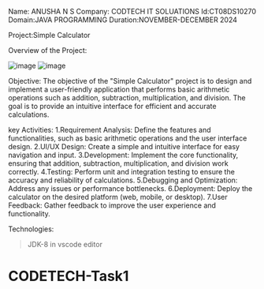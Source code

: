Name: ANUSHA N S 
Company: CODTECH IT SOLUATIONS
Id:CT08DS10270
Domain:JAVA PROGRAMMING
Duration:NOVEMBER-DECEMBER 2024

Project:Simple Calculator

Overview of the Project:

![image](https://github.com/user-attachments/assets/442dfb93-714f-4922-9b4f-a521fde92de7)
![image](https://github.com/user-attachments/assets/37aaf761-6de8-4fa6-a7dc-30f45383b9d2)

Objective:
The objective of the "Simple Calculator" project is to design and implement a user-friendly application that performs basic arithmetic operations such as addition, subtraction, multiplication, and division. The goal is to provide an intuitive interface for efficient and accurate calculations.


key Activities:
1.Requirement Analysis: Define the features and functionalities, such as basic arithmetic operations and the user interface design.
2.UI/UX Design: Create a simple and intuitive interface for easy navigation and input.
3.Development: Implement the core functionality, ensuring that addition, subtraction, multiplication, and division work correctly.
4.Testing: Perform unit and integration testing to ensure the accuracy and reliability of calculations.
5.Debugging and Optimization: Address any issues or performance bottlenecks.
6.Deployment: Deploy the calculator on the desired platform (web, mobile, or desktop).
7.User Feedback: Gather feedback to improve the user experience and functionality.

Technologies:
>JDK-8 in vscode editor





# CODETECH-Task1
